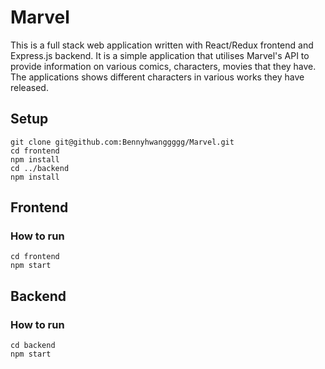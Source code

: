 # Marvel 
This is a full stack web application written with React/Redux frontend and Express.js backend. It is a simple application that utilises Marvel's API to provide information on various comics, characters, movies that they have. The applications shows different characters in various works they have released.

## Setup
```
git clone git@github.com:Bennyhwanggggg/Marvel.git
cd frontend
npm install
cd ../backend
npm install
```

## Frontend

### How to run
```
cd frontend
npm start
```

## Backend

### How to run
```
cd backend
npm start
```
